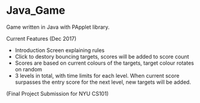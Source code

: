 # Java_Game
Game written in Java with PApplet library.

Current Features (Dec 2017)
 - Introduction Screen explaining rules
 - Click to destory bouncing targets, scores will be added to score count
 - Scores are based on current colours of the targets, target colour rotates on random
 - 3 levels in total, with time limits for each level. When current score surpasses the entry score for the next level, new targets will be added.

(Final Project Submission for NYU CS101)
